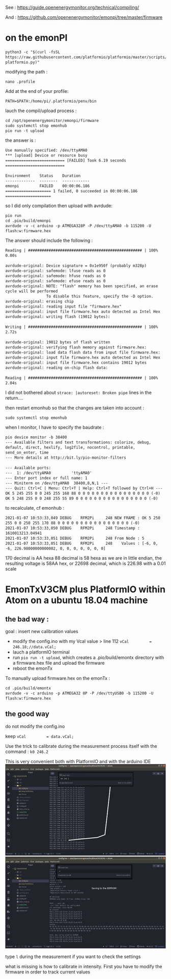 See : https://guide.openenergymonitor.org/technical/compiling/

And : https://github.com/openenergymonitor/emonpi/tree/master/firmware

# on the emonPI

```
python3 -c "$(curl -fsSL https://raw.githubusercontent.com/platformio/platformio/master/scripts/get-platformio.py)"
```
modifying the path :
```
nano .profile
```
Add at the end of your profile:
```
PATH=$PATH:/home/pi/.platformio/penv/bin
```
lauch the compil/upload process :
```
cd /opt/openenergymonitor/emonpi/firmware
sudo systemctl stop emonhub
pio run -t upload
```
the answer is :
```
Use manually specified: /dev/ttyAMA0
*** [upload] Device or resource busy
========================== [FAILED] Took 6.19 seconds ==========================

Environment    Status    Duration
-------------  --------  ------------
emonpi         FAILED    00:00:06.186
==================== 1 failed, 0 succeeded in 00:00:06.186 ====================
```
so I did only compilation then upload with avrdude:
```
pio run
cd .pio/build/emonpi
avrdude -v -c arduino -p ATMEGA328P -P /dev/ttyAMA0 -b 115200 -U flash:w:firmware.hex
```
The answer should include the following :
```
Reading | ################################################## | 100% 0.00s

avrdude-original: Device signature = 0x1e950f (probably m328p)
avrdude-original: safemode: lfuse reads as 0
avrdude-original: safemode: hfuse reads as 0
avrdude-original: safemode: efuse reads as 0
avrdude-original: NOTE: "flash" memory has been specified, an erase cycle will be performed
                  To disable this feature, specify the -D option.
avrdude-original: erasing chip
avrdude-original: reading input file "firmware.hex"
avrdude-original: input file firmware.hex auto detected as Intel Hex
avrdude-original: writing flash (19012 bytes):

Writing | ################################################## | 100% 2.72s

avrdude-original: 19012 bytes of flash written
avrdude-original: verifying flash memory against firmware.hex:
avrdude-original: load data flash data from input file firmware.hex:
avrdude-original: input file firmware.hex auto detected as Intel Hex
avrdude-original: input file firmware.hex contains 19012 bytes
avrdude-original: reading on-chip flash data:

Reading | ################################################## | 100% 2.04s

```
I did not bothered about `strace: |autoreset: Broken pipe` lines in the return....

then restart emonhub so that the changes are taken into account :
```
sudo systemctl stop emonhub
```
when I monitor, I have to specify the baudrate :
```
pio device monitor -b 38400
--- Available filters and text transformations: colorize, debug, default, direct, hexlify, log2file, nocontrol, printable, send_on_enter, time
--- More details at http://bit.ly/pio-monitor-filters

--- Available ports:
---  1: /dev/ttyAMA0         'ttyAMA0'
--- Enter port index or full name: 1
--- Miniterm on /dev/ttyAMA0  38400,8,N,1 ---
--- Quit: Ctrl+C | Menu: Ctrl+T | Help: Ctrl+T followed by Ctrl+H ---
OK 5 245 255 0 0 245 255 168 88 0 0 0 0 0 0 0 0 0 0 0 0 0 0 0 0 (-0)
OK 5 248 255 0 0 248 255 55 89 0 0 0 0 0 0 0 0 0 0 0 0 0 0 0 0 (-0)
```
to recalculate, cf emonhub :

```
2021-01-07 10:53:33,049 DEBUG    RFM2Pi     248 NEW FRAME : OK 5 250 255 0 0 250 255 170 88 0 0 0 0 0 0 0 0 0 0 0 0 0 0 0 0 (-0)
2021-01-07 10:53:33,050 DEBUG    RFM2Pi     248 Timestamp : 1610013213.04941
2021-01-07 10:53:33,051 DEBUG    RFM2Pi     248 From Node : 5
2021-01-07 10:53:33,051 DEBUG    RFM2Pi     248    Values : [-6, 0, -6, 226.98000000000002, 0, 0, 0, 0, 0, 0, 0]
```
170 decimal is AA hexa
88 decimal is 58 hexa
as we are in little endian, the resulting voltage is 58AA hex, or 22698 decimal, which is 226.98 with a 0.01 scale


# EmonTxV3CM plus PlatformIO within Atom on a ubuntu 18.04 machine

## the bad way : 

goal : insert new calibration values

- modify the config.ino with my Vcal value > line 112 `vCal         = 246.18;//data.vCal;`
- lauch a platformIO terminal
- run `pio run -t upload`, which creates a .pio/build/emontx directory with a firmware.hex file and upload the firmware
- reboot the emonTx

To manually upload firmware.hex on the emonTx :
```
cd .pio/build/emontx
avrdude -v -c arduino -p ATMEGA32 8P -P /dev/ttyUSB0 -b 115200 -U flash:w:firmware.hex
```
## the good way

do not modify the config.ino

keep `vCal         = data.vCal;`

Use the trick to calibrate during the measurement process itself with the command : `k0 246.2`

This is very convenient both with PlatformIO and with the arduino IDE
![](PIO_send_command.png)
![](PIO_saving.png)

type `l` during the measurement if you want to check the settings

what is missing is how to calibrate in intensity.
First you have to modify the firmware in order to track current values
